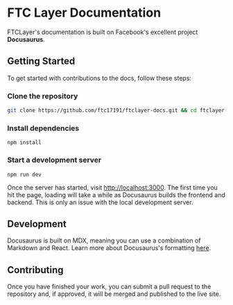 # FTC Layer Documentation

FTCLayer's documentation is built on Facebook's excellent project **Docusaurus**.

## Getting Started

To get started with contributions to the docs, follow these steps:

### Clone the repository

```bash
git clone https://github.com/ftc17191/ftclayer-docs.git && cd ftclayer-docs
```

### Install dependencies

```
npm install
```

### Start a development server

```
npm run dev
```

Once the server has started, visit [http://localhost:3000](http://localhost:3000). The first time you hit the page, loading will take a while as Docusaurus builds the frontend and backend. This is only an issue with the local development server.

## Development

Docusaurus is built on MDX, meaning you can use a combination of Markdown and React. Learn more about Docusaurus's formatting [here](https://docusaurus.io/docs/markdown-features).

## Contributing

Once you have finished your work, you can submit a pull request to the repository and, if approved, it will be merged and published to the live site.
